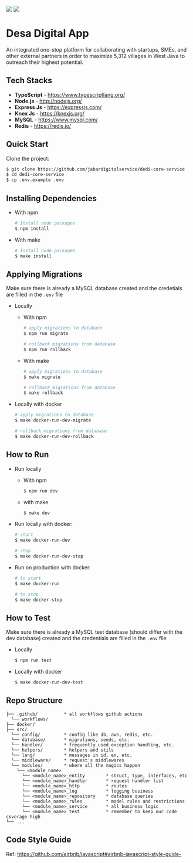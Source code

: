 <a href="https://codeclimate.com/github/jabardigitalservice/dedi-core-service/maintainability"><img src="https://api.codeclimate.com/v1/badges/cf5648a807905bcc3467/maintainability" /></a>
<a href="https://codeclimate.com/github/jabardigitalservice/dedi-core-service/test_coverage"><img src="https://api.codeclimate.com/v1/badges/cf5648a807905bcc3467/test_coverage" /></a>


# Desa Digital App

An integrated one-stop platform for collaborating with startups, SMEs, and other external partners in order to maximize 5,312 villages in West Java to outreach their highest potential.


## Tech Stacks

- **TypeScript** - <https://www.typescriptlang.org/>
- **Node.js** - <http://nodejs.org/>
- **Express Js** - <https://expressjs.com/>
- **Knex Js** - <https://knexjs.org/>
- **MySQL** - <https://www.mysql.com/>
- **Redis** - <https://redis.io/>


## Quick Start

Clone the project:

```bash
$ git clone https://github.com/jabardigitalservice/dedi-core-service
$ cd dedi-core-service
$ cp .env.example .env
```


## Installing Dependencies

- With npm

  ```bash
  # Install node packages
  $ npm install
  ```

- With make

  ```bash
  # Install node packages
  $ make install
  ```


## Applying Migrations

Make sure there is already a MySQL database created and the credetials are filled in the `.env` file

- Locally
  - With npm

    ```bash
    # apply migrations to database
    $ npm run migrate

    # rollback migrations from database
    $ npm run rollback
    ```

  - With make

    ```bash
    # apply migrations to database
    $ make migrate

    # rollback migrations from database
    $ make rollback
    ```

- Locally with docker

  ```bash
  # apply migrations to database
  $ make docker-run-dev-migrate

  # rollback migrations from database
  $ make docker-run-dev-rollback
  ```


## How to Run

- Run locally
  - With npm

    ```bash
    $ npm run dev
    ```

  - with make

    ```bash
    $ make dev
    ```

- Run locally with docker:

  ```bash
  # start
  $ make docker-run-dev

  # stop
  $ make docker-run-dev-stop
  ```

- Run on production with docker:

  ```bash
  # to start
  $ make docker-run

  # to stop
  $ make docker-stop
  ```


## How to Test

Make sure there is already a MySQL test database (should differ with the dev database) created and the credentials are filled in the `.env` file

- Locally

  ```bash
  $ npm run test
  ```

- Locally with docker

  ```bash
  $ make docker-run-dev-test
  ```


## Repo Structure

```
├── .github/          * all workflows github actions
  └── workflows/
├── docker/
├── src/
  └── config/         * config like db, aws, redis, etc.
  └── database/       * migrations, seeds, etc.
  └── handler/        * frequently used exception handling, etc.
  └── helpers/        * helpers and utils
  └── lang/           * messages in id, en, etc.
  └── middleware/     * request's middlewares
  └── modules/        * where all the magics happen
    └── <module_name>
      └── <module_name>_entity        * struct, type, interfaces, etc
      └── <module_name>_handler       * request handler list
      └── <module_name>_http          * routes
      └── <module_name>_log           * logging business
      └── <module_name>_repository    * database queries
      └── <module_name>_rules         * model rules and restrictions
      └── <module_name>_service       * all business logic
      └── <module_name>_test          * remember to keep our code coverage high
└── ...
```


## Code Style Guide

Ref: <https://github.com/airbnb/javascript#airbnb-javascript-style-guide->
